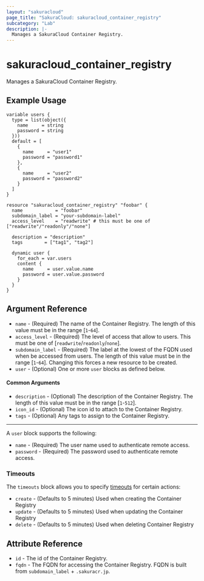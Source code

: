 ```yaml
---
layout: "sakuracloud"
page_title: "SakuraCloud: sakuracloud_container_registry"
subcategory: "Lab"
description: |-
  Manages a SakuraCloud Container Registry.
---
```


# sakuracloud_container_registry

Manages a SakuraCloud Container Registry.

## Example Usage

```hcl
variable users {
  type = list(object({
    name     = string
    password = string
  }))
  default = [
    {
      name     = "user1"
      password = "password1"
    },
    {
      name     = "user2"
      password = "password2"
    }
  ]
}

resource "sakuracloud_container_registry" "foobar" {
  name            = "foobar"
  subdomain_label = "your-subdomain-label"
  access_level    = "readwrite" # this must be one of ["readwrite"/"readonly"/"none"]

  description = "description"
  tags        = ["tag1", "tag2"]

  dynamic user {
    for_each = var.users
    content {
      name     = user.value.name
      password = user.value.password
    }
  }
}
```
## Argument Reference

* `name` - (Required) The name of the Container Registry. The length of this value must be in the range [`1`-`64`].
* `access_level` - (Required) The level of access that allow to users. This must be one of [`readwrite`/`readonly`/`none`].
* `subdomain_label` - (Required) The label at the lowest of the FQDN used when be accessed from users. The length of this value must be in the range [`1`-`64`]. Changing this forces a new resource to be created.
* `user` - (Optional) One or more `user` blocks as defined below.

#### Common Arguments

* `description` - (Optional) The description of the Container Registry. The length of this value must be in the range [`1`-`512`].
* `icon_id` - (Optional) The icon id to attach to the Container Registry.
* `tags` - (Optional) Any tags to assign to the Container Registry.

---

A `user` block supports the following:

* `name` - (Required) The user name used to authenticate remote access.
* `password` - (Required) The password used to authenticate remote access.

### Timeouts

The `timeouts` block allows you to specify [timeouts](https://www.terraform.io/docs/configuration/resources.html#operation-timeouts) for certain actions:

* `create` - (Defaults to 5 minutes) Used when creating the Container Registry
* `update` - (Defaults to 5 minutes) Used when updating the Container Registry
* `delete` - (Defaults to 5 minutes) Used when deleting Container Registry

## Attribute Reference

* `id` - The id of the Container Registry.
* `fqdn` - The FQDN for accessing the Container Registry. FQDN is built from `subdomain_label` + `.sakuracr.jp`.



